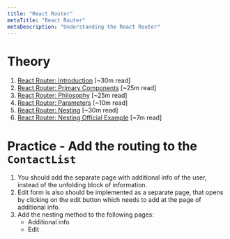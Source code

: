 ```yaml
---
title: "React Router"
metaTitle: "React Router"
metaDescription: "Understanding the React Router"
---
```


# Theory
1. [React Router: Introduction](https://codeburst.io/getting-started-with-react-router-5c978f70df91) [~30m read]
1. [React Router: Primary Components](https://reacttraining.com/react-router/web/guides/primary-components) [~25m read]
1. [React Router: Philosophy](https://reacttraining.com/react-router/web/guides/philosophy) [~25m read]
1. [React Router: Parameters](https://tylermcginnis.com/react-router-url-parameters/) [~10m read]
1. [React Router: Nesting](https://tylermcginnis.com/react-router-nested-routes/) [~30m read]
1. [React Router: Nesting Official Example](https://reacttraining.com/react-router/web/example/nesting) [~7m read]

# Practice - Add the routing to the `ContactList`
1. You should add the separate page with additional info of the user,
  instead of the unfolding block of information.
1. Edit form is also should be implemented as a separate page,
 that opens by clicking on the edit button which needs to add at the page of additional info.
1. Add the nesting method to the following pages:
   - Additional info
   - Edit
